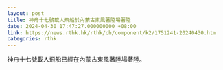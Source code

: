```yaml
---
layout: post
title: 神舟十七號載人飛船於內蒙古東風著陸場著陸
date: 2024-04-30 17:47:27.000000000 +08:00
link: https://news.rthk.hk/rthk/ch/component/k2/1751241-20240430.htm
categories: rthk
---
```


神舟十七號載人飛船已經在內蒙古東風著陸場著陸。
